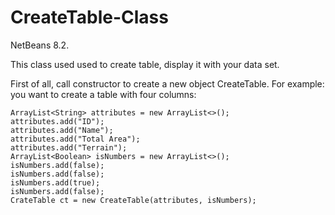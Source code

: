 # CreateTable-Class
NetBeans 8.2.

This class used used to create table, display it with your data set.

First of all, call constructor to create a new object CreateTable.
For example: you want to create a table with four columns: 
    
    ArrayList<String> attributes = new ArrayList<>();
    attributes.add("ID");
    attributes.add("Name");
    attributes.add("Total Area");
    attributes.add("Terrain");
    ArrayList<Boolean> isNumbers = new ArrayList<>();
    isNumbers.add(false);
    isNumbers.add(false);
    isNumbers.add(true);
    isNumbers.add(false);
    CrateTable ct = new CreateTable(attributes, isNumbers);
    
